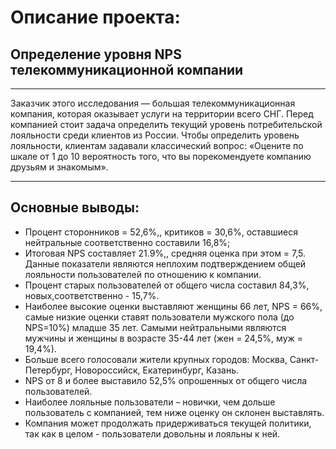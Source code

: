 # Описание проекта:
## Определение уровня NPS телекоммуникационной компании
____________________________
Заказчик этого исследования — большая телекоммуникационная компания, которая оказывает услуги на территории всего СНГ. Перед компанией стоит задача определить текущий уровень потребительской лояльности среди клиентов из России. 
Чтобы определить уровень лояльности, клиентам задавали классический вопрос: «Оцените по шкале от 1 до 10 вероятность того, что вы порекомендуете компанию друзьям и знакомым».
____________________________
## Основные выводы:
- Процент сторонников = 52,6%,, критиков = 30,6%, оставшиеся нейтральные соответственно составили 16,8%;
- Итоговая NPS составляет 21.9%,, средняя оценка при этом = 7,5. Данные показатели являются неплохим подтверждением общей лояльности пользователей по отношению к компании.
- Процент старых пользователей от общего числа составил 84,3%, новых,соответственно - 15,7%.
- Наиболее высокие оценки выставляют женщины 66 лет, NPS = 66%, самые низкие оценки ставят пользователи мужского пола (до NPS=10%) младше 35 лет. Самыми нейтральными являются мужчины и женщины в возрасте 35-44 лет (жен = 24,5%, муж = 19,4%).
- Больше всего голосовали жители крупных городов: Москва, Санкт-Петербург, Новороссийск, Екатеринбург, Казань.
- NPS от 8 и более выставило 52,5% опрошенных от общего числа пользователей.
- Наиболее лояльные пользователи – новички, чем дольше пользователь с компанией, тем ниже оценку он склонен выставлять.
- Компания может продолжать придерживаться текущей политики, так как в целом - пользователи довольны и лояльны к ней.
